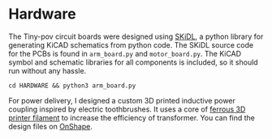 # Hardware

The Tiny-pov circuit boards were designed using [SKiDL](https://devbisme.github.io/skidl/), a python library for generating KiCAD schematics from python code. 
The SKiDL source code for the PCBs is found in `arm_board.py` and `motor_board.py`. The KiCAD symbol and schematic libraries for all components is included, so it should run without any hassle.

```cd HARDWARE && python3 arm_board.py```

For power delivery, I designed a custom 3D printed inductive power coupling inspired by electric toothbrushes. It uses a core of [ferrous 3D printer filament](https://proto-pasta.com/products/magnetic-iron-pla) to increase the efficiency of transformer.
You can find the design files on [OnShape](https://cad.onshape.com/documents/c43b3a736df7726a49e53755/w/ad83221bbc41dda85aa40265/e/0c03297652a8e1a4c52ec09d?renderMode=0&uiState=655283aa916fc55b212fd806).
